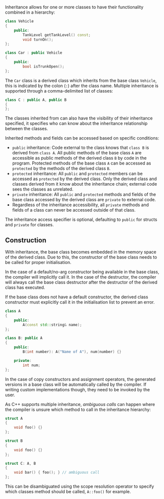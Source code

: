 Inheritance allows for one or more classes to have their functionality combined in a hierarchy:

```cpp
class Vehicle
{
	public:
		TankLevel getTankLevel() const;
		void turnOn();
};

class Car : public Vehicle
{
	public:
		bool isTrunkOpen();
};
```

The `Car` class is a derived class which inherits from the base class `Vehicle`, this is indicated by the colon (`:`) after the class name. Multiple inheritance is supported through a comma-delimited list of classes:

```cpp
class C : public A, public B
{
};
```

The classes inherited from can also have the visibility of their inheritance specified, it specifies who can know about the inheritance relationship between the classes.

Inherited methods and fields can be accessed based on specific conditions:

- `public` inheritance: Code external to the class knows that `class B` is derived from `class A`. All public methods of the base class `A` are accessible as public methods of the derived class `B` by code in the program. Protected methods of the base class `A` can be accessed as `protected` by the methods of the derived class `B`.
- `protected` inheritance: All `public` and `protected` members can be accessed as `protected` by the derived class. Only the derived class and classes derived from it know about the inheritance chain; external code sees the classes as unrelated.
- `private` inheritance: All `public` and `protected` methods and fields of the base class accessed by the derived class are `private` to external code.
- Regardless of the inheritance accessibility, all `private` methods and fields of a class can never be accessed outside of that class.

The inheritance access specifier is optional, defaulting to `public` for structs and `private` for classes.

## Construction
With inheritance, the base class becomes embedded in the memory space of the derived class. Due to this, the constructor of the base class needs to be called for proper initialisation.

In the case of a default/no-arg constructor being available in the base class, the compiler will implicitly call it. In the case of the destructor, the compiler will always call the base class destructor after the destructor of the derived class has executed.

If the base class does not have a default constructor, the derived class constructor must explicitly call it in the initialisation list to prevent an error.

```cpp
class A
{
	public:
		A(const std::string& name);
};

class B: public A
{
	public:
		B(int number): A("Name of A"), num(number) {}

	private:
		int num;
};
```

In the case of copy constructors and assignment operators, the generated versions in a base class will be automatically called by the compiler. If writing custom implementations though, they need to be invoked by the user.

As C++ supports multiple inheritance, *ambiguous calls* can happen where the compiler is unsure which method to call in the inheritance hierarchy:

```cpp
struct A
{
	void foo() {}
};

struct B
{
	void foo() {}
};

struct C: A, B
{
	void bar() { foo(); } // ambiguous call
};
```

This can be disambiguated using the scope resolution operator to specify which classes method should be called, `A::foo()` for example.